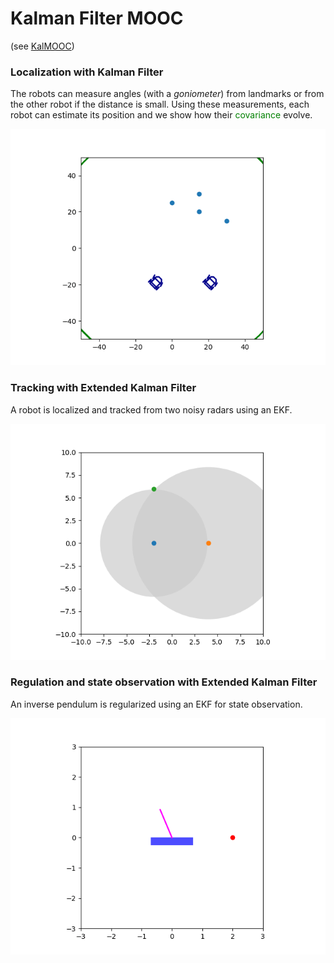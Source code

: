 # Kalman Filter MOOC
(see [KalMOOC](https://www.ensta-bretagne.fr/jaulin/kalmooc.html))


### Localization with **Kalman Filter**

The robots can measure angles (with a *goniometer*) from landmarks or from the other robot if the distance is small.
Using these measurements, each robot can estimate its position and we show how their <span style="color:green">covariance</span> evolve.

![Localization](doc/localization.gif)


### Tracking with **Extended Kalman Filter**

A robot is localized and tracked from two noisy radars using an EKF.

![Radars](doc/radars.gif)

### Regulation and state observation with **Extended Kalman Filter**

An inverse pendulum is regularized using an EKF for state observation.

![Inverse Pendulum](doc/inverse_pendulum.gif)